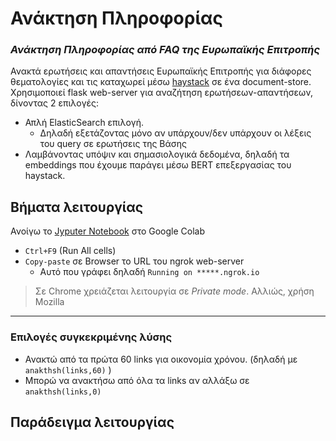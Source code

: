 # Ανάκτηση Πληροφορίας
### _Ανάκτηση Πληροφορίας από FAQ της Ευρωπαϊκής Επιτροπής_
Ανακτά ερωτήσεις και απαντήσεις Ευρωπαϊκής Επιτροπής για διάφορες θεματολογίες
και τις καταχωρεί μέσω [haystack](https://github.com/deepset-ai/haystack) σε ένα document-store. Χρησιμοποιεί flask web-server
για αναζήτηση ερωτήσεων-απαντήσεων, δίνοντας 2 επιλογές:
* Απλή ElasticSearch επιλογή.
  * Δηλαδή εξετάζοντας μόνο αν υπάρχουν/δεν υπάρχουν οι λέξεις του query σε ερωτήσεις της Βάσης
* Λαμβάνοντας υπόψιν και σημασιολογικά δεδομένα, δηλαδή τα embeddings που έχουμε παράγει
μέσω BERT επεξεργασίας του haystack.

## Βήματα λειτουργίας
Ανοίγω το [Jyputer Notebook](Anakthsh_git.ipynb) στο Google Colab
* `Ctrl+F9` (Run All cells)
* `Copy-paste` σε Browser το URL του ngrok web-server
  * Αυτό που γράφει δηλαδή `Running on *****.ngrok.io`
> Σε Chrome χρειάζεται λειτουργία σε _Private mode_. Αλλιώς, χρήση Mozilla
---
### Επιλογές συγκεκριμένης λύσης
* Ανακτώ από τα πρώτα 60 links για οικονομία χρόνου.  (δηλαδή με `anakthsh(links,60)` )
* Μπορώ να ανακτήσω από όλα τα links αν αλλάξω σε `anakthsh(links,0)`


## Παράδειγμα λειτουργίας
